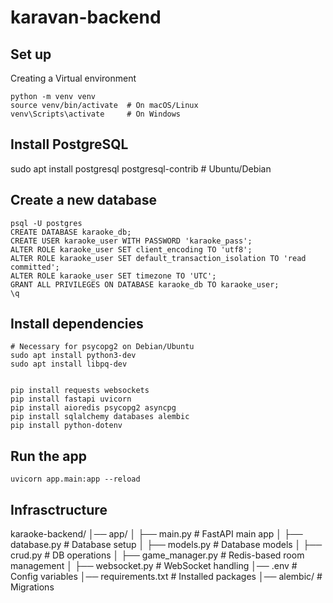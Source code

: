 # karavan-backend

## Set up
Creating a Virtual environment
```
python -m venv venv
source venv/bin/activate  # On macOS/Linux
venv\Scripts\activate     # On Windows
```


## Install PostgreSQL
sudo apt install postgresql postgresql-contrib  # Ubuntu/Debian

## Create a new database
```
psql -U postgres
CREATE DATABASE karaoke_db;
CREATE USER karaoke_user WITH PASSWORD 'karaoke_pass';
ALTER ROLE karaoke_user SET client_encoding TO 'utf8';
ALTER ROLE karaoke_user SET default_transaction_isolation TO 'read committed';
ALTER ROLE karaoke_user SET timezone TO 'UTC';
GRANT ALL PRIVILEGES ON DATABASE karaoke_db TO karaoke_user;
\q
```


## Install dependencies
```
# Necessary for psycopg2 on Debian/Ubuntu
sudo apt install python3-dev
sudo apt install libpq-dev 


pip install requests websockets
pip install fastapi uvicorn
pip install aioredis psycopg2 asyncpg
pip install sqlalchemy databases alembic
pip install python-dotenv
```

## Run the app
```
uvicorn app.main:app --reload
```

## Infrasctructure

karaoke-backend/
│── app/
│   ├── main.py              # FastAPI main app
│   ├── database.py          # Database setup
│   ├── models.py            # Database models
│   ├── crud.py              # DB operations
│   ├── game_manager.py      # Redis-based room management
│   ├── websocket.py         # WebSocket handling
│── .env                     # Config variables
│── requirements.txt         # Installed packages
│── alembic/                 # Migrations
